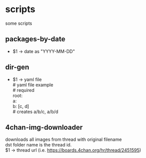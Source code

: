 # scripts
some scripts

## packages-by-date
- $1 -> date as "YYYY-MM-DD"

## dir-gen
- $1 -> yaml file <br>
\# yaml file example<br>
\# required<br>
root:<br>
&#09;a:<br>
&#09;&#09;b: [c, d] <br>
\# creates a/b/c, a/b/d


## 4chan-img-downloader
downloads all images from thread with original filename<br>
dst folder name is the thread id.<br>
$1 -> thread url (i.e. https://boards.4chan.org/hr/thread/2451595)
